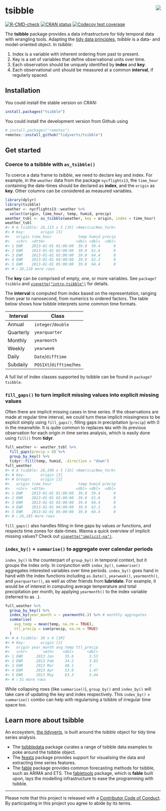 
<!-- README.md is generated from README.Rmd. Please edit that file -->

# tsibble <img src="man/figures/logo.png" align="right" />

<!-- badges: start -->

[![R-CMD-check](https://github.com/tidyverts/tsibble/actions/workflows/R-CMD-check.yaml/badge.svg)](https://github.com/tidyverts/tsibble/actions/workflows/R-CMD-check.yaml)
[![CRAN
status](https://www.r-pkg.org/badges/version/tsibble)](https://CRAN.R-project.org/package=tsibble)
[![Codecov test
coverage](https://codecov.io/gh/tidyverts/tsibble/branch/main/graph/badge.svg)](https://app.codecov.io/gh/tidyverts/tsibble?branch=main)
<!-- badges: end -->

The **tsibble** package provides a data infrastructure for tidy temporal
data with wrangling tools. Adapting the [tidy data
principles](https://tidyr.tidyverse.org/articles/tidy-data.html),
*tsibble* is a data- and model-oriented object. In *tsibble*:

1.  Index is a variable with inherent ordering from past to present.
2.  Key is a set of variables that define observational units over time.
3.  Each observation should be uniquely identified by **index** and
    **key**.
4.  Each observational unit should be measured at a common **interval**,
    if regularly spaced.

## Installation

You could install the stable version on CRAN:

``` r
install.packages("tsibble")
```

You could install the development version from Github using

``` r
# install.packages("remotes")
remotes::install_github("tidyverts/tsibble")
```

## Get started

### Coerce to a tsibble with `as_tsibble()`

To coerce a data frame to *tsibble*, we need to declare key and index.
For example, in the `weather` data from the package `nycflights13`, the
`time_hour` containing the date-times should be declared as **index**,
and the `origin` as **key**. Other columns can be considered as measured
variables.

``` r
library(dplyr)
library(tsibble)
weather <- nycflights13::weather %>% 
  select(origin, time_hour, temp, humid, precip)
weather_tsbl <- as_tsibble(weather, key = origin, index = time_hour)
weather_tsbl
#> # A tsibble: 26,115 x 5 [1h] <America/New_York>
#> # Key:       origin [3]
#>   origin time_hour            temp humid precip
#>   <chr>  <dttm>              <dbl> <dbl>  <dbl>
#> 1 EWR    2013-01-01 01:00:00  39.0  59.4      0
#> 2 EWR    2013-01-01 02:00:00  39.0  61.6      0
#> 3 EWR    2013-01-01 03:00:00  39.0  64.4      0
#> 4 EWR    2013-01-01 04:00:00  39.9  62.2      0
#> 5 EWR    2013-01-01 05:00:00  39.0  64.4      0
#> # ℹ 26,110 more rows
```

The **key** can be comprised of empty, one, or more variables. See
`package?tsibble` and
[`vignette("intro-tsibble")`](https://tsibble.tidyverts.org/articles/intro-tsibble.html)
for details.

The **interval** is computed from index based on the representation,
ranging from year to nanosecond, from numerics to ordered factors. The
table below shows how tsibble interprets some common time formats.

| **Interval** | **Class**                 |
|--------------|---------------------------|
| Annual       | `integer`/`double`        |
| Quarterly    | `yearquarter`             |
| Monthly      | `yearmonth`               |
| Weekly       | `yearweek`                |
| Daily        | `Date`/`difftime`         |
| Subdaily     | `POSIXt`/`difftime`/`hms` |

A full list of index classes supported by tsibble can be found in
`package?tsibble`.

### `fill_gaps()` to turn implicit missing values into explicit missing values

Often there are implicit missing cases in time series. If the
observations are made at regular time interval, we could turn these
implicit missingness to be explicit simply using `fill_gaps()`, filling
gaps in precipitation (`precip`) with 0 in the meanwhile. It is quite
common to replaces `NA`s with its previous observation for each origin
in time series analysis, which is easily done using `fill()` from
**tidyr**.

``` r
full_weather <- weather_tsbl %>%
  fill_gaps(precip = 0) %>% 
  group_by_key() %>% 
  tidyr::fill(temp, humid, .direction = "down")
full_weather
#> # A tsibble: 26,190 x 5 [1h] <America/New_York>
#> # Key:       origin [3]
#> # Groups:    origin [3]
#>   origin time_hour            temp humid precip
#>   <chr>  <dttm>              <dbl> <dbl>  <dbl>
#> 1 EWR    2013-01-01 01:00:00  39.0  59.4      0
#> 2 EWR    2013-01-01 02:00:00  39.0  61.6      0
#> 3 EWR    2013-01-01 03:00:00  39.0  64.4      0
#> 4 EWR    2013-01-01 04:00:00  39.9  62.2      0
#> 5 EWR    2013-01-01 05:00:00  39.0  64.4      0
#> # ℹ 26,185 more rows
```

`fill_gaps()` also handles filling in time gaps by values or functions,
and respects time zones for date-times. Wanna a quick overview of
implicit missing values? Check out
[`vignette("implicit-na")`](https://tsibble.tidyverts.org/articles/implicit-na.html).

### `index_by()` + `summarise()` to aggregate over calendar periods

`index_by()` is the counterpart of `group_by()` in temporal context, but
it groups the index only. In conjunction with `index_by()`,
`summarise()` aggregates interested variables over time periods.
`index_by()` goes hand in hand with the index functions including
`as.Date()`, `yearweek()`, `yearmonth()`, and `yearquarter()`, as well
as other friends from **lubridate**. For example, it would be of
interest in computing average temperature and total precipitation per
month, by applying `yearmonth()` to the index variable (referred to as
`.`).

``` r
full_weather %>%
  group_by_key() %>%
  index_by(year_month = ~ yearmonth(.)) %>% # monthly aggregates
  summarise(
    avg_temp = mean(temp, na.rm = TRUE),
    ttl_precip = sum(precip, na.rm = TRUE)
  )
#> # A tsibble: 36 x 4 [1M]
#> # Key:       origin [3]
#>   origin year_month avg_temp ttl_precip
#>   <chr>       <mth>    <dbl>      <dbl>
#> 1 EWR      2013 Jan     35.6       3.53
#> 2 EWR      2013 Feb     34.2       3.83
#> 3 EWR      2013 Mar     40.1       3   
#> 4 EWR      2013 Apr     53.0       1.47
#> 5 EWR      2013 May     63.3       5.44
#> # ℹ 31 more rows
```

While collapsing rows (like `summarise()`), `group_by()` and
`index_by()` will take care of updating the key and index respectively.
This `index_by()` + `summarise()` combo can help with regularising a
tsibble of irregular time space too.

## Learn more about tsibble

An ecosystem, [the tidyver*ts*](https://tidyverts.org/), is built around
the *tsibble* object for tidy time series analysis.

- The [tsibbledata](https://tsibbledata.tidyverts.org) package curates a
  range of tsibble data examples to poke around the tsibble object.
- The [feasts](https://feasts.tidyverts.org) package provides support
  for visualising the data and extracting time series features.
- The [fable](https://fable.tidyverts.org) package provides common
  forecasting methods for tsibble, such as ARIMA and ETS. The
  [fabletools](https://fabletools.tidyverts.org) package, which is
  **fable** built upon, lays the modelling infrastructure to ease the
  programming with tsibble.

------------------------------------------------------------------------

Please note that this project is released with a [Contributor Code of
Conduct](https://github.com/tidyverts/tsibble/blob/main/.github/CODE_OF_CONDUCT.md).
By participating in this project you agree to abide by its terms.
